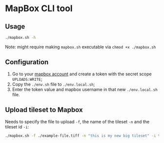 # MapBox CLI tool

## Usage

```sh
./mapbox.sh -h
```

Note: might require making `mapbox.sh` executable via `chmod +x ./mapbox.sh`


## Configuration

1. Go to your [mapbox account](https://account.mapbox.com/access-tokens/create) and create a token with the secret scope `UPLOADS:WRITE`;
2. Copy the `./env.sh` file to `./env.local.sh`;
3. Enter the token value and mapbox username in that new `./env.local.sh` file.


## Upload tileset to Mapbox

Needs to specify the file to upload `-f`, the name of the tileset `-n` and the tileset id `-i`:

```sh
./mapbox.sh -f ./example-file.tiff -n "this is my new big tileset" -i tileset-x
```
